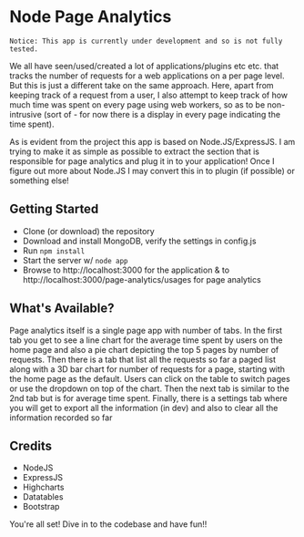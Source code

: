 # Node Page Analytics

```text
Notice: This app is currently under development and so is not fully tested.
```

We all have seen/used/created a lot of applications/plugins etc etc. that tracks the number of requests for a web 
applications on a per page level. But this is just a different take on the same approach. Here, apart from keeping 
track of a request from a user, I also attempt to keep track of how much time was spent on every page using web 
workers, so as to be non-intrusive (sort of - for now there is a display in every page indicating the time spent).

As is evident from the project this app is based on Node.JS/ExpressJS. I am trying to make it as simple as possible
to extract the section that is responsible for page analytics and plug it in to your application! Once I figure out
more about Node.JS I may convert this in to plugin (if possible) or something else!

## Getting Started

* Clone (or download) the repository
* Download and install MongoDB, verify the settings in config.js
* Run `npm install`
* Start the server w/ `node app`
* Browse to http://localhost:3000 for the application & to http://localhost:3000/page-analytics/usages for page analytics

## What's Available?

Page analytics itself is a single page app with number of tabs. In the first tab you get to see a line chart for the average 
time spent by users on the home page and also a pie chart depicting the top 5 pages by number of requests. Then there is a tab
that list all the requests so far a paged list along with a 3D bar chart for number of requests for a page, starting with the
home page as the default. Users can click on the table to switch pages or use the dropdown on top of the chart. Then the next 
tab is similar to the 2nd tab but is for average time spent. Finally, there is a settings tab where you will get to export all the
information (in dev) and also to clear all the information recorded so far

## Credits

* NodeJS
* ExpressJS
* Highcharts
* Datatables
* Bootstrap

You're all set! Dive in to the codebase and have fun!!
